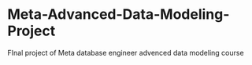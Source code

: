 # Meta-Advanced-Data-Modeling-Project
FInal project of Meta database engineer advenced data modeling course
